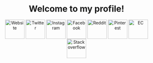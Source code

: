 <h1 align="center">Welcome to my profile! </h1>
<p align="center">
<a href=https://mohamadmoheb.github.io/Website/><img align="center" src="https://i.ibb.co/GPjvtk5/Personal-Website.png" alt="Website" height="64" width="64" target="_blank"/></a>
<a href=https://twitter.com/m0edah0e><img align="center" src="https://i.ibb.co/CvjMDdh/twitter.png" alt="Twitter" height="64" width="64" target="_blank"/></a>
<a href=https://www.instagram.com/mohamadmohebx><img align="center" src="https://i.ibb.co/94BjtKY/Instagram.png" alt="Instagram" height="64" width="64" target="_blank"/></a>
<a href=https://www.facebook.com/m0edah0e><img align="center" src="https://i.ibb.co/4d38zjm/face.png" alt="Facebook" height="64" width="64" target="_blank"/></a>
<a href=https://www.reddit.com/user/m0edah0e><img align="center" src="https://i.ibb.co/3sKfX6M/reddit.png" alt="Reddit" height="64" width="64" target="_blank"/></a>
<a href=https://www.pinterest.com/mohamadmoheb/_saved/><img align="center" src="https://i.ibb.co/t84WPhG/Pinterest.png" alt="Pinterest" height="64" width="64" target="_blank"/></a>
<a href=https://github.com/Electronics-Calculator><img align="center" src="https://avatars.githubusercontent.com/u/99218795?s=400&u=000e48ddd57991f15b9c85ef92fefd4c87176e77&v=4" alt="EC" height="64" width="64" target="_blank"/></a>
<a href=https://stackoverflow.com/users/12148762/mohamad><img align="center" src="https://i.ibb.co/vhKT1Dq/stack.png" alt="Stackoverflow" height="64" width="64" target="_blank"/></a>
